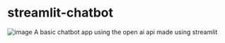 # streamlit-chatbot
![image](https://github.com/blahoo/streamlit-chatbot/assets/117117475/7c0cc7b5-836f-4295-ad23-2ab93fdee1aa)
A basic chatbot app using the open ai api made using streamlit
